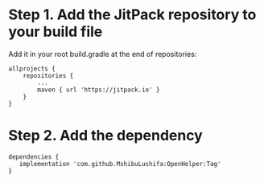 # Step 1. Add the JitPack repository to your build file

Add it in your root build.gradle at the end of repositories:

````
allprojects {
	repositories {
		...
		maven { url 'https://jitpack.io' }
	}
}
````
 
 # Step 2. Add the dependency
 
 ````
 dependencies {
 	implementation 'com.github.MshibuLushifa:OpenHelper:Tag'
}
 ````
 
